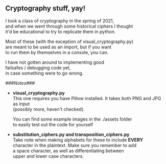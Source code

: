 ## Cryptography stuff, yay! ##

I took a class of cryptography in the spring of 2021,  
and when we went through some historical ciphers I thought  
it'd be educational to try to replicate them in python.

Most of these (with the exception of visual_cryptography.py)  
are meant to be used as an import, but if you want  
to run them by themselves in a console, you can.

I have not gotten around to implementing good  
failsafes / debugging code yet,  
in case something were to go wrong.

###*Notes*###
  - **visual\_cryptography.py**  
    This one requires you have Pillow installed.
    It takes both PNG and JPG as input  
    (possibly more, haven't checked).
	
	You can find some example images in the ./assets folder  
	to easily test out the code for yourself
    
 - **substitution\_ciphers.py and transposition\_ciphers.py**  
    Take note when making alphabets for these to include **EVERY**  
    character in the plaintext. Make sure you remember to add  
    a space character, as well as differentiating between  
    upper and lower case characters.

